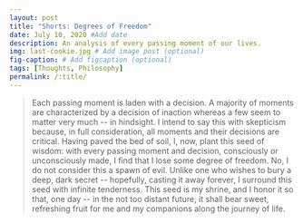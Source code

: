 ```yaml
---
layout: post
title: "Shorts: Degrees of Freedom"
date: July 10, 2020 #Add date 
description: An analysis of every passing moment of our lives.
img: last-cookie.jpg # Add image post (optional)
fig-caption: # Add figcaption (optional)
tags: [Thoughts, Philosophy]
permalink: /:title/
---
```


> Each passing moment is laden with a decision. A majority of moments are characterized by a decision of inaction whereas a few seem to matter very much -- in hindsight. I intend to say this with 
  skepticism because, in full consideration, all moments and their decisions are critical. Having paved the bed of soil, I, now, plant this seed of wisdom: with every passing moment and decision, consciously or unconsciously made, I find that I lose some degree of freedom. No, I do not consider this a spawn of evil. Unlike one who wishes to bury a deep, dark secret -- hopefully, casting it away forever, I surround this seed with infinite tenderness. This seed is my shrine, and I honor it so that, one day -- in the not too distant future, it shall bear sweet, refreshing fruit for me and my companions along the journey of life.  
